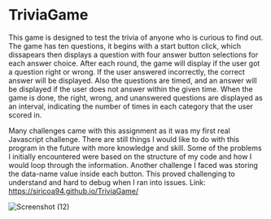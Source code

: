 # TriviaGame
This game is designed to test the trivia of anyone who is curious to find out.
The game has ten questions, it begins with a start button click, which dissapears
then displays a question with four answer button selections for each answer choice.
After each round, the game will display if the user got a question right or wrong.
If the user answered incorrectly, the correct answer will be displayed. Also the questions
are timed, and an answer will be displayed if the user does not answer within the given time.
When the game is done, the right, wrong, and unanswered questions are displayed as an interval, indicating
the number of times in each category that the user scored in.

Many challenges came with this assignment as it was my first real Javascript challenge. There are
still things I would like to do with this program in the future with more knowledge and skill. Some of the problems I initially encountered were based on the structure of my code and how I would loop through the information. Another challenge I faced was storing the data-name value inside each button. This proved challenging to understand and hard to debug when I ran into issues.
Link: https://siricoa94.github.io/TriviaGame/

![Screenshot (12)](https://user-images.githubusercontent.com/50495407/68342196-14baf280-00b8-11ea-9bf7-b7fdf7ddeed6.png)
